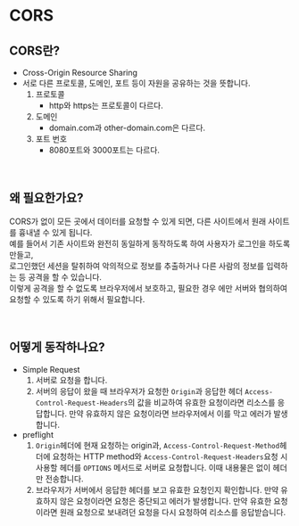 # CORS

## CORS란?

- Cross-Origin Resource Sharing
- 서로 다른 프로토콜, 도메인, 포트 등이 자원을 공유하는 것을 뜻합니다.
  1. 프로토콜
     - http와 https는 프로토콜이 다르다.
  2. 도메인
     - domain.com과 other-domain.com은 다르다.
  3. 포트 번호
     - 8080포트와 3000포트는 다르다.

<br>

## 왜 필요한가요?

CORS가 없이 모든 곳에서 데이터를 요청할 수 있게 되면, 다른 사이트에서 원래 사이트를 흉내낼 수 있게 됩니다.  
예를 들어서 기존 사이트와 완전히 동일하게 동작하도록 하여 사용자가 로그인을 하도록 만들고,  
로그인했던 세션을 탈취하여 악의적으로 정보를 추출하거나 다른 사람의 정보를 입력하는 등 공격을 할 수 있습니다.  
이렇게 공격을 할 수 없도록 브라우저에서 보호하고, 필요한 경우 에만 서버와 협의하여 요청할 수 있도록 하기 위해서 필요합니다.

<br>

## 어떻게 동작하나요?

- Simple Request
  1. 서버로 요청을 합니다.
  2. 서버의 응답이 왔을 때 브라우저가 요청한 `Origin`과 응답한 헤더 `Access-Control-Request-Headers`의 값을 비교하여 유효한 요청이라면 리소스를 응답합니다. 만약 유효하지 않은 요청이라면 브라우저에서 이를 막고 에러가 발생합니다.
- preflight
  1. `Origin`헤더에 현재 요청하는 origin과, `Access-Control-Request-Method`헤더에 요청하는 HTTP method와 `Access-Control-Request-Headers`요청 시 사용할 헤더를 `OPTIONS` 메서드로 서버로 요청합니다. 이때 내용물은 없이 헤더만 전송합니다.
  2. 브라우저가 서버에서 응답한 헤더를 보고 유효한 요청인지 확인합니다. 만약 유효하지 않은 요청이라면 요청은 중단되고 에러가 발생합니다. 만약 유효한 요청이라면 원래 요청으로 보내려던 요청을 다시 요청하여 리소스를 응답받습니다.

